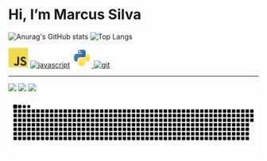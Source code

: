 # Hi, I’m Marcus Silva

![Anurag's GitHub stats](https://github-readme-stats.vercel.app/api?username=marcusvinysilva&show_icons=true&theme=highcontrast)
![Top Langs](https://github-readme-stats.vercel.app/api/top-langs/?username=marcusvinysilva&layout=compact&theme=highcontrast)

<div style="display: inline_block">
  
<a href="https://www.w3schools.com/js/" target="_blank">
<img src="https://raw.githubusercontent.com/devicons/devicon/master/icons/javascript/javascript-original.svg" alt="javascript" width="40" height="40"/></a>

<a href="https://www.w3schools.com/nodejs/" target="_blank">
<img src="https://cdn.jsdelivr.net/gh/devicons/devicon/icons/nodejs/nodejs-original-wordmark.svg" alt="javascript" width="40" height="40"/></a>  
  
<a href="https://www.w3schools.com/python/default.asp" target="_blank">
<img src="https://raw.githubusercontent.com/devicons/devicon/master/icons/python/python-original.svg" alt="python" width="40" height="40"/> </a>
  
<a href="https://git-scm.com/" target="_blank">
<img src="https://www.vectorlogo.zone/logos/git-scm/git-scm-icon.svg" alt="git" width="40" height="40"/> </a>
  
</div>

<hr>

[<img src="https://img.shields.io/badge/linkedin-%230077B5.svg?&style=for-the-badge&logo=linkedin&logoColor=white"/>](https://www.linkedin.com/in/marcusvinysilva)
[<img src="https://img.shields.io/badge/Codepen-000000?style=for-the-badge&logo=codepen&logoColor=white"/>](https://codepen.io/marcusviny)
[<img src = "https://img.shields.io/badge/instagram-%23E4405F.svg?&style=for-the-badge&logo=instagram&logoColor=white">](https://www.instagram.com/marcusvinysilva)

![Snake animation](https://github.com/marcusvinysilva/marcusvinysilva/blob/output/github-contribution-grid-snake.svg)
